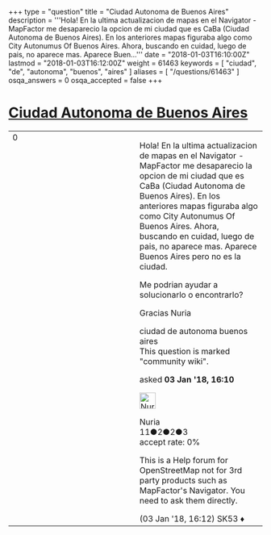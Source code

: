 +++
type = "question"
title = "Ciudad Autonoma de Buenos Aires"
description = '''Hola! En la ultima actualizacion de mapas en el Navigator - MapFactor me desaparecio la opcion de mi ciudad que es CaBa (Ciudad Autonoma de Buenos Aires). En los anteriores mapas figuraba algo como City Autonumus Of Buenos Aires. Ahora, buscando en cuidad, luego de pais, no aparece mas. Aparece Buen...'''
date = "2018-01-03T16:10:00Z"
lastmod = "2018-01-03T16:12:00Z"
weight = 61463
keywords = [ "ciudad", "de", "autonoma", "buenos", "aires" ]
aliases = [ "/questions/61463" ]
osqa_answers = 0
osqa_accepted = false
+++

<div class="headNormal">

# [Ciudad Autonoma de Buenos Aires](/questions/61463/ciudad-autonoma-de-buenos-aires)

</div>

<div id="main-body">

<div id="askform">

<table id="question-table" style="width:100%;">
<colgroup>
<col style="width: 50%" />
<col style="width: 50%" />
</colgroup>
<tbody>
<tr>
<td style="width: 30px; vertical-align: top"><div class="vote-buttons">
<span id="post-61463-upvote" class="ajax-command post-vote up" rel="nofollow" title="I like this post (click again to cancel)"> </span>
<div id="post-61463-score" class="post-score" title="current number of votes">
0
</div>
<span id="post-61463-downvote" class="ajax-command post-vote down" rel="nofollow" title="I dont like this post (click again to cancel)"> </span> <span id="favorite-mark" class="ajax-command favorite-mark" rel="nofollow" title="mark/unmark this question as favorite (click again to cancel)"> </span>
<div id="favorite-count" class="favorite-count">
&#10;</div>
</div></td>
<td><div id="item-right">
<div class="question-body">
<p>Hola! En la ultima actualizacion de mapas en el Navigator - MapFactor me desaparecio la opcion de mi ciudad que es CaBa (Ciudad Autonoma de Buenos Aires). En los anteriores mapas figuraba algo como City Autonumus Of Buenos Aires. Ahora, buscando en cuidad, luego de pais, no aparece mas. Aparece Buenos Aires pero no es la ciudad.</p>
<p>Me podrian ayudar a solucionarlo o encontrarlo?</p>
<p>Gracias Nuria</p>
</div>
<div id="question-tags" class="tags-container tags">
<span class="post-tag tag-link-ciudad" rel="tag" title="see questions tagged &#39;ciudad&#39;">ciudad</span> <span class="post-tag tag-link-de" rel="tag" title="see questions tagged &#39;de&#39;">de</span> <span class="post-tag tag-link-autonoma" rel="tag" title="see questions tagged &#39;autonoma&#39;">autonoma</span> <span class="post-tag tag-link-buenos" rel="tag" title="see questions tagged &#39;buenos&#39;">buenos</span> <span class="post-tag tag-link-aires" rel="tag" title="see questions tagged &#39;aires&#39;">aires</span>
</div>
<div id="question-controls" class="post-controls">
<div class="community-wiki">
This question is marked "community wiki".
</div>
</div>
<div class="post-update-info-container">
<div class="post-update-info post-update-info-user">
<p>asked <strong>03 Jan '18, 16:10</strong></p>
<img src="https://secure.gravatar.com/avatar/fd0487fc1acaf830c5be41cb0853f7f8?s=32&amp;d=identicon&amp;r=g" class="gravatar" width="32" height="32" alt="Nuria&#39;s gravatar image" />
<p><span>Nuria</span><br />
<span class="score" title="11 reputation points">11</span><span title="2 badges"><span class="badge1">●</span><span class="badgecount">2</span></span><span title="2 badges"><span class="silver">●</span><span class="badgecount">2</span></span><span title="3 badges"><span class="bronze">●</span><span class="badgecount">3</span></span><br />
<span class="accept_rate" title="Rate of the user&#39;s accepted answers">accept rate:</span> <span title="Nuria has no accepted answers">0%</span></p>
</div>
</div>
<div id="comments-container-61463" class="comments-container">
<span id="61464"></span>
<div id="comment-61464" class="comment">
<div id="post-61464-score" class="comment-score">
&#10;</div>
<div class="comment-text">
<p>This is a Help forum for OpenStreetMap not for 3rd party products such as MapFactor's Navigator. You need to ask them directly.</p>
</div>
<div id="comment-61464-info" class="comment-info">
<span class="comment-age">(03 Jan '18, 16:12)</span> <span class="comment-user userinfo">SK53 ♦</span>
</div>
</div>
</div>
<div id="comment-tools-61463" class="comment-tools">
&#10;</div>
<div class="clear">
&#10;</div>
<div id="comment-61463-form-container" class="comment-form-container">
&#10;</div>
<div class="clear">
&#10;</div>
</div></td>
</tr>
</tbody>
</table>

</div>

</div>

